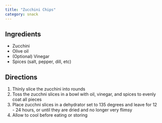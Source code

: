 ```yaml
---
title: "Zucchini Chips"
category: snack
---
```


## Ingredients

- Zucchini
- Olive oil
- (Optional) Vinegar
- Spices (salt, pepper, dill, etc)

## Directions

1. Thinly slice the zucchini into rounds
2. Toss the zucchni slices in a bowl with oil, vinegar, and spices to evenly coat all pieces
3. Place zucchni slices in a dehydrator set to 135 degrees and leave for 12 - 24 hours, or until they are dried and no longer very flimsy
4. Allow to cool before eating or storing
